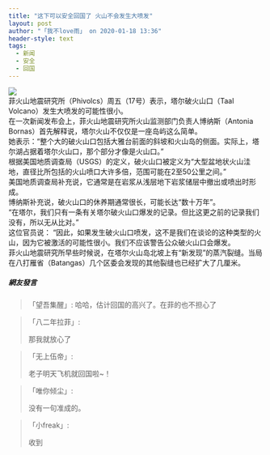 ```yaml
---
title: "这下可以安全回国了 火山不会发生大喷发"
layout: post
author: "「我不love雨」 on 2020-01-18 13:36"
header-style: text
tags:
  - 新闻
  - 安全
  - 回国
---
```


<img src="http://images.feileyuan.com/images/ueditor/2020011813360000002412.png"><br>
菲火山地震研究所（Phivolcs）周五（17号）表示，塔尔破火山口（Taal Volcano）发生大喷发的可能性很小。
<br>
在一次新闻发布会上，菲火山地震研究所火山监测部门负责人博纳斯（Antonia Bornas）首先解释说，塔尔火山不仅仅是一座岛屿这么简单。
<br>
她表示：“整个大的破火山口包括大雅台前面的斜坡和火山岛的侧面。实际上，塔尔湖占据着塔尔火山口，那个部分才像是火山口。”
<br>
根据美国地质调查局（USGS）的定义，破火山口被定义为“大型盆地状火山洼地，直径比所包括的火山喷口大许多倍，范围可能在2至50公里之间。”
<br>
美国地质调查局补充说，它通常是在岩浆从浅层地下岩浆储层中撤出或喷出时形成。
<br>
博纳斯补充说，破火山口的休养期通常很长，可能长达“数十万年”。
<br>
“在塔尔，我们只有一条有关塔尔破火山口爆发的记录。但比这更之前的记录我们没有，所以无从比对。”
<br>
这位官员说： “因此，如果发生破火山口喷发，这不是我们在谈论的这种类型的火山，因为它被激活的可能性很小。我们不应该警告公众破火山口会爆发。
<br>
菲火山地震研究所早些时候说，在塔尔火山岛北坡上有“新发现”的蒸汽裂缝。当局在八打雁省（Batangas）几个区委会发现的其他裂缝也已经扩大了几厘米。
<br>

##### 網友發言 
> 「望吾集醒」:
> 哈哈，估计回国的高兴了。在菲的也不担心了

> 「八二年拉菲」:
> <p>那我就放心了</p>

> 「无上伍帝」:
> <p>老子明天飞机就回国啦~！</p>

> 「唯你倾尘」:
> <p>没有一句准成的。</p>

> 「小freak」:
> <p>收到</p>


